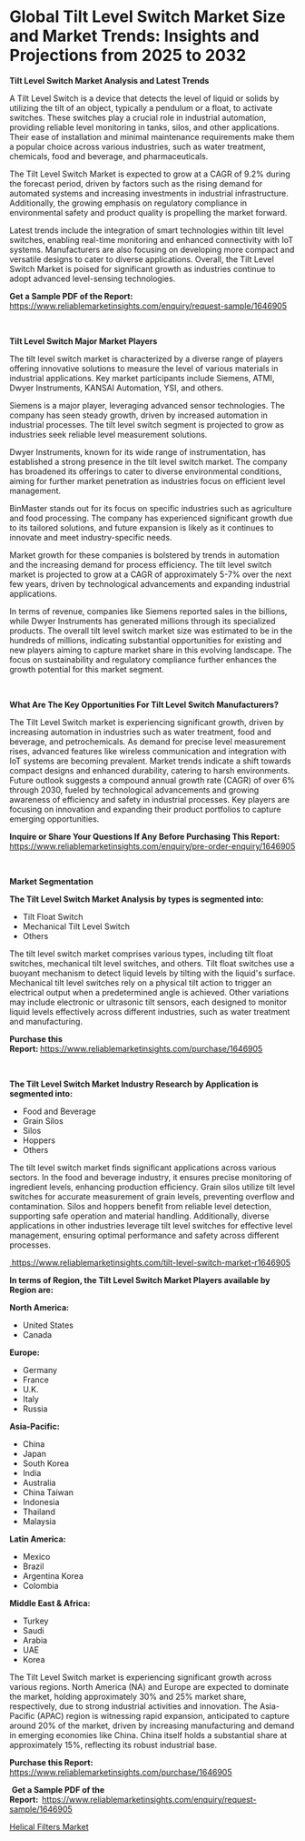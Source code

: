<p><h1>Global Tilt Level Switch Market Size and Market Trends: Insights and Projections from 2025 to 2032</h1></p><p><strong>Tilt Level Switch Market Analysis and Latest Trends</strong></p>
<p><p>A Tilt Level Switch is a device that detects the level of liquid or solids by utilizing the tilt of an object, typically a pendulum or a float, to activate switches. These switches play a crucial role in industrial automation, providing reliable level monitoring in tanks, silos, and other applications. Their ease of installation and minimal maintenance requirements make them a popular choice across various industries, such as water treatment, chemicals, food and beverage, and pharmaceuticals.</p><p>The Tilt Level Switch Market is expected to grow at a CAGR of 9.2% during the forecast period, driven by factors such as the rising demand for automated systems and increasing investments in industrial infrastructure. Additionally, the growing emphasis on regulatory compliance in environmental safety and product quality is propelling the market forward. </p><p>Latest trends include the integration of smart technologies within tilt level switches, enabling real-time monitoring and enhanced connectivity with IoT systems. Manufacturers are also focusing on developing more compact and versatile designs to cater to diverse applications. Overall, the Tilt Level Switch Market is poised for significant growth as industries continue to adopt advanced level-sensing technologies.</p></p>
<p><strong>Get a Sample PDF of the Report:&nbsp;</strong> <a href="https://www.reliablemarketinsights.com/enquiry/request-sample/1646905?utm_campaign=3007&utm_medium=2&utm_source=Github&utm_content=ia&utm_term=06042025&utm_id=tilt-level-switch">https://www.reliablemarketinsights.com/enquiry/request-sample/1646905</a></p>
<p>&nbsp;</p>
<p><strong>Tilt Level Switch Major Market Players</strong></p>
<p><p>The tilt level switch market is characterized by a diverse range of players offering innovative solutions to measure the level of various materials in industrial applications. Key market participants include Siemens, ATMI, Dwyer Instruments, KANSAI Automation, YSI, and others.</p><p>Siemens is a major player, leveraging advanced sensor technologies. The company has seen steady growth, driven by increased automation in industrial processes. The tilt level switch segment is projected to grow as industries seek reliable level measurement solutions.</p><p>Dwyer Instruments, known for its wide range of instrumentation, has established a strong presence in the tilt level switch market. The company has broadened its offerings to cater to diverse environmental conditions, aiming for further market penetration as industries focus on efficient level management.</p><p>BinMaster stands out for its focus on specific industries such as agriculture and food processing. The company has experienced significant growth due to its tailored solutions, and future expansion is likely as it continues to innovate and meet industry-specific needs.</p><p>Market growth for these companies is bolstered by trends in automation and the increasing demand for process efficiency. The tilt level switch market is projected to grow at a CAGR of approximately 5-7% over the next few years, driven by technological advancements and expanding industrial applications.</p><p>In terms of revenue, companies like Siemens reported sales in the billions, while Dwyer Instruments has generated millions through its specialized products. The overall tilt level switch market size was estimated to be in the hundreds of millions, indicating substantial opportunities for existing and new players aiming to capture market share in this evolving landscape. The focus on sustainability and regulatory compliance further enhances the growth potential for this market segment.</p></p>
<p>&nbsp;</p>
<p><strong>What Are The Key Opportunities For Tilt Level Switch Manufacturers?</strong></p>
<p><p>The Tilt Level Switch market is experiencing significant growth, driven by increasing automation in industries such as water treatment, food and beverage, and petrochemicals. As demand for precise level measurement rises, advanced features like wireless communication and integration with IoT systems are becoming prevalent. Market trends indicate a shift towards compact designs and enhanced durability, catering to harsh environments. Future outlook suggests a compound annual growth rate (CAGR) of over 6% through 2030, fueled by technological advancements and growing awareness of efficiency and safety in industrial processes. Key players are focusing on innovation and expanding their product portfolios to capture emerging opportunities.</p></p>
<p><strong>Inquire or Share Your Questions If Any Before Purchasing This Report:</strong> <a href="https://www.reliablemarketinsights.com/enquiry/pre-order-enquiry/1646905?utm_campaign=3007&utm_medium=2&utm_source=Github&utm_content=ia&utm_term=06042025&utm_id=tilt-level-switch">https://www.reliablemarketinsights.com/enquiry/pre-order-enquiry/1646905</a></p>
<p>&nbsp;</p>
<p><strong>Market Segmentation</strong></p>
<p><strong>The Tilt Level Switch Market Analysis by types is segmented into:</strong></p>
<p><ul><li>Tilt Float Switch</li><li>Mechanical Tilt Level Switch</li><li>Others</li></ul></p>
<p><p>The tilt level switch market comprises various types, including tilt float switches, mechanical tilt level switches, and others. Tilt float switches use a buoyant mechanism to detect liquid levels by tilting with the liquid's surface. Mechanical tilt level switches rely on a physical tilt action to trigger an electrical output when a predetermined angle is achieved. Other variations may include electronic or ultrasonic tilt sensors, each designed to monitor liquid levels effectively across different industries, such as water treatment and manufacturing.</p></p>
<p><strong>Purchase this Report:&nbsp;</strong><a href="https://www.reliablemarketinsights.com/purchase/1646905?utm_campaign=3007&utm_medium=2&utm_source=Github&utm_content=ia&utm_term=06042025&utm_id=tilt-level-switch">https://www.reliablemarketinsights.com/purchase/1646905</a></p>
<p>&nbsp;</p>
<p><strong>The Tilt Level Switch Market Industry Research by Application is segmented into:</strong></p>
<p><ul><li>Food and Beverage</li><li>Grain Silos</li><li>Silos</li><li>Hoppers</li><li>Others</li></ul></p>
<p><p>The tilt level switch market finds significant applications across various sectors. In the food and beverage industry, it ensures precise monitoring of ingredient levels, enhancing production efficiency. Grain silos utilize tilt level switches for accurate measurement of grain levels, preventing overflow and contamination. Silos and hoppers benefit from reliable level detection, supporting safe operation and material handling. Additionally, diverse applications in other industries leverage tilt level switches for effective level management, ensuring optimal performance and safety across different processes.</p></p>
<p><a href="https://www.reliablemarketinsights.com/tilt-level-switch-market-r1646905?utm_campaign=3007&utm_medium=2&utm_source=Github&utm_content=ia&utm_term=06042025&utm_id=tilt-level-switch">&nbsp;https://www.reliablemarketinsights.com/tilt-level-switch-market-r1646905</a></p>
<p><strong>In terms of Region, the Tilt Level Switch Market Players available by Region are:</strong></p>
<p>
    <p> <strong> North America: </strong>
        <ul>
            <li>United States</li>
            <li>Canada</li>
        </ul>
        </p> 
    <p> <strong> Europe: </strong>
        <ul>
            <li>Germany</li>
            <li>France</li>
            <li>U.K.</li>
            <li>Italy</li>
            <li>Russia</li>
        </ul>
        </p> 
    <p> <strong> Asia-Pacific: </strong>
        <ul>
            <li>China</li>
            <li>Japan</li>
            <li>South Korea</li>
            <li>India</li>
            <li>Australia</li>
            <li>China Taiwan</li>
            <li>Indonesia</li>
            <li>Thailand</li>
            <li>Malaysia</li>
        </ul>
        </p> 
    <p> <strong> Latin America: </strong>
        <ul>
            <li>Mexico</li>
            <li>Brazil</li>
            <li>Argentina Korea</li>
            <li>Colombia</li>
        </ul>
        </p> 
    <p> <strong> Middle East & Africa: </strong>
        <ul>
            <li>Turkey</li>
            <li>Saudi</li>
            <li>Arabia</li>
            <li>UAE</li>
            <li>Korea</li>
        </ul>
    </p>
    </p>
<p><p>The Tilt Level Switch market is experiencing significant growth across various regions. North America (NA) and Europe are expected to dominate the market, holding approximately 30% and 25% market share, respectively, due to strong industrial activities and innovation. The Asia-Pacific (APAC) region is witnessing rapid expansion, anticipated to capture around 20% of the market, driven by increasing manufacturing and demand in emerging economies like China. China itself holds a substantial share at approximately 15%, reflecting its robust industrial base.</p></p>
<p><strong>Purchase this Report: </strong><a href="https://www.reliablemarketinsights.com/purchase/1646905?utm_campaign=3007&utm_medium=2&utm_source=Github&utm_content=ia&utm_term=06042025&utm_id=tilt-level-switch">https://www.reliablemarketinsights.com/purchase/1646905</a></p>
<p>&nbsp;<strong>Get a Sample PDF of the Report:&nbsp;&nbsp;</strong><a href="https://www.reliablemarketinsights.com/enquiry/request-sample/1646905?utm_campaign=3007&utm_medium=2&utm_source=Github&utm_content=ia&utm_term=06042025&utm_id=tilt-level-switch">https://www.reliablemarketinsights.com/enquiry/request-sample/1646905</a></p>
<p><strong></strong></p>
<p><p><a href="https://github.com/saeiddaemo/Market-Research-Report-List-1/blob/main/helical-filters-market.md?utm_campaign=3007&utm_medium=2&utm_source=Github&utm_content=ia&utm_term=06042025&utm_id=tilt-level-switch">Helical Filters Market</a></p></p>